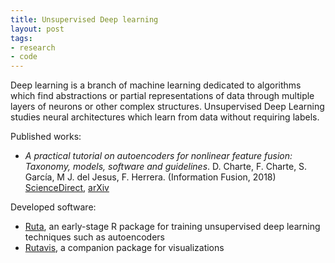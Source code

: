 ```yaml
---
title: Unsupervised Deep learning
layout: post
tags:
- research
- code
---
```


Deep learning is a branch of machine learning dedicated to algorithms which find abstractions or partial representations of data through multiple layers of neurons or other complex structures. Unsupervised Deep Learning studies neural architectures which learn from data without requiring labels.

Published works:

* *A practical tutorial on autoencoders for nonlinear feature fusion: Taxonomy, models, software and guidelines*. D. Charte, F. Charte, S. García, M J. del Jesus, F. Herrera. (Information Fusion, 2018) [ScienceDirect](https://www.sciencedirect.com/science/article/pii/S1566253517307844), [arXiv](https://arxiv.org/abs/1801.01586)

Developed software:

* [Ruta](http://ruta.software/), an early-stage R package for training unsupervised deep learning techniques such as autoencoders
* [Rutavis](http://github.com/fdavidcl/rutavis), a companion package for visualizations
